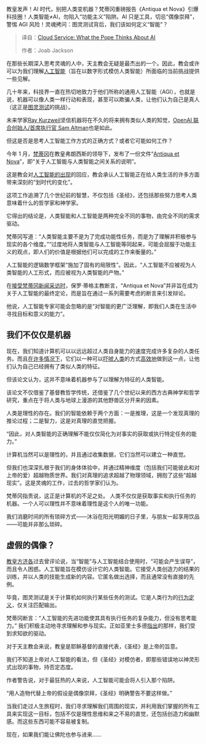 
<!--
title: 云服务：教皇对人工智能的看法
cover: https://cdn.thenewstack.io/media/2025/04/c9293e86-rick-govic-oghdmpuwo2s-unsplash.jpg
summary: 教皇发声！AI 时代，别把人类变机器？梵蒂冈重磅报告《Antiqua et Nova》引爆科技圈！人类智能≠AI，勿陷入“功能主义”陷阱。AI 只是工具，切忌“偶像崇拜”，警惕 AGI 风险！灵魂拷问：图灵测试背后，我们该如何定义“智能”？
-->

教皇发声！AI 时代，别把人类变机器？梵蒂冈重磅报告《Antiqua et Nova》引爆科技圈！人类智能≠AI，勿陷入“功能主义”陷阱。AI 只是工具，切忌“偶像崇拜”，警惕 AGI 风险！灵魂拷问：图灵测试背后，我们该如何定义“智能”？

> 译自：[Cloud Service: What the Pope Thinks About AI](https://thenewstack.io/cloud-service-what-the-pope-thinks-about-ai/)
> 
> 作者：Joab Jackson

在那些长期深入思考灵魂的人中，天主教会无疑是最杰出的一个。因此，教会或许可以为我们理解[人工智能](https://thenewstack.io/ai/)（旨在以数字形式模仿人类智能）所面临的当前挑战提供一些见解。

几十年来，科技界一直在热切地致力于他们所称的通用人工智能（AGI），也就是说，机器可以像人类一样行动和表现，甚至可以欺骗人类，让他们认为自己是真人（这正是[图灵测试](https://thenewstack.io/happy-birthday-alan-turing-also-sorry/)的挑战）。

未来学家[Ray Kurzweil](https://thenewstack.io/ray-kurzweil-wants-to-upload-your-brain-to-the-cloud/)坚信机器将在不久的将来拥有类似人类的知觉，[OpenAI 联合创始人/首席执行官 Sam Altman](https://blog.samaltman.com/reflections)也是如此。

但这是否是思考人工智能工作方式的正确方式？或者它可能如何工作？

今年 1 月，[梵蒂冈](https://www.vatican.va/content/vatican/en.html)在教皇弗朗西斯的领导下，发布了一份文件“[Antiqua et Nova](https://www.vatican.va/roman_curia/congregations/cfaith/documents/rc_ddf_doc_20250128_antiqua-et-nova_en.html)”，即“关于人工智能与人类智能之间关系的说明”。

这是教会对[人工智能的出现](https://thenewstack.io/how-to-generate-ai-from-a-database-bruce-momjian/)的回应，教会承认人工智能正在给人类生活的许多方面带来深刻的“划时代的变化”。

这项工作追溯了几个世纪前的智慧，不仅包括《圣经》，还包括那些努力思考人类意味着什么的哲学家和神学家。

它得出的结论是，人类智能和人工智能是两种完全不同的事物，由完全不同的需求驱动。

梵蒂冈写道：“人类智能主要不是为了完成功能性任务，而是为了理解并积极参与现实的各个维度。”“过度地将人类智能与人工智能等同起来，可能会屈服于功能主义的观点，即人们的价值是根据他们可以完成的工作来衡量的。”

人工智能的逻辑数学框架“施加了固有的局限性”。因此，“人工智能不应被视为人类智能的人工形式，而应被视为人类智能的产物。”

在[接受梵蒂冈新闻采访时](https://www.vaticannews.va/en/vatican-city/news/2025-01/holy-see-artificial-intelligence-antiqua-nova-paul-tighe-educati.html)，保罗·蒂格主教断言，“Antiqua et Nova”并非旨在成为关于人工智能的最终定论，而是旨在通过一系列需要考虑的断言来引发辩论。

他说，人工智能专家可能会忽略的是“对智能的更广泛理解，即我们人类在生活中寻找目标和意义的能力”。

## 我们不仅仅是机器

现在，我们知道计算机可以以远远超过人类自身能力的速度完成许多复杂的人类任务。而且[在许多情况下](https://thenewstack.io/alphagos-win-human-go-champion-means-ai/)，它们以一种可以[吓唬人类](https://www.nytimes.com/2022/07/23/technology/google-engineer-artificial-intelligence.html)的方式[高效地](https://thenewstack.io/how-canva-keeps-its-image-metadata-fresh/)做到这一点，让他们认为自己已经拥有了类似人类的特征。

但该论文认为，这并不意味着机器参与了以理解为特征的人类智能。

该论文不仅借鉴了基督教哲学传统，还借鉴了几个世纪以来的西方古典神学和哲学研究，重点在于将人类与地球上漫游的其他野兽区分开来的因素。

人类是理性的存在。我们的智能依赖于两个方面：一是推理，这是一个发现真理的推论过程；二是智力，这是对真理的直觉把握。

“因此，对人类智能的正确理解不能仅仅简化为对事实的获取或执行特定任务的能力。”

计算机当然可以是理性的，并且通过收集数据，它们当然可以建立一种直觉。

但我们也深深扎根于我们的身体体验中，并通过精神维度（包括我们可能彼此和对上帝的爱）超越物质世界。我们对真理的追求超越了物理领域，拥抱了这些“超越现实”。这是灵魂的工作，过去的哲学家们认为。

梵蒂冈指责说，这正是计算机的不足之处。
人类不仅仅是获取事实和执行任务的机器。一个人可以理性并不意味着理性是这个人的唯一功能。

我们消磨时间的所有琐碎方式——沐浴在阳光明媚的日子里，与朋友一起享用饮品——可能并非那么琐碎。

## 虚假的偶像？

[教皇方济各](https://www.cnn.com/2025/04/18/europe/pope-francis-easter-different-intl-cmd/index.html)过去曾评论说，当“智能”与人工智能结合使用时，“可能会产生误导”，而且令人困惑。人工智能旨在模仿设计它的人类智能。它接受人类创造力的结果的训练，并以人类的技能生成新的内容。它匿名做出选择，而且通常没有直接的先例。

毕竟，图灵测试是关于计算机如何执行某些任务的测试。它是人类行为的[行为定义](https://plato.stanford.edu/entries/behaviorism/)，仅关注匹配输出。

梵蒂冈断言：“人工智能的先进功能使其具有执行任务的复杂能力，但没有思考能力。” 我们积极主动地寻求理解和参与现实。正如亚里士多德[指出](https://www.perseus.tufts.edu/hopper/text?doc=Perseus%3Atext%3A1999.01.0052)的那样，我们受到求知欲的驱动。

对于天主教会来说，教皇是耶稣基督的直接代表，《圣经》是上帝的旨意。

我们不知道上帝对人工智能的看法，但《圣经》对模仿者，即那些错误地以神灵形式出现的事物，持否定态度。

作者警告说，对于最狂热的人来说，人工智能可能会将人引入那个陷阱。

“用人造物代替上帝的假设是偶像崇拜，《圣经》明确警告不要这样做。”

当我们走过人生旅程时，我们寻求理解我们周围的现实，并利用我们掌握的所有工具来实现这一目标，包括不仅是理性思维和来之不易的直觉，还包括创造力和幽默感。而这些东西可能不容易被复制。

现在，如果我们能让佛陀也参与进来……